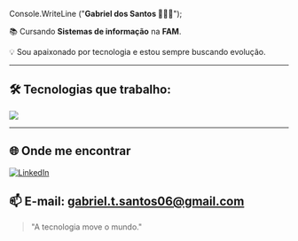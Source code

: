 Console.WriteLine ("**Gabriel dos Santos 👨🏽‍💻**");

📚 Cursando **Sistemas de informação** na **FAM**.

💡 Sou apaixonado por tecnologia e estou sempre buscando evolução.

---

## 🛠️ Tecnologias que trabalho:

<div style="display: flex; flex-wrap: wrap; gap: 6px;">

<img src="https://skillicons.dev/icons?i=html,css,js,,mysql,java,python"/>

</div>

---

## 🌐 Onde me encontrar

[![LinkedIn](https://img.shields.io/badge/LinkedIn-0077B5?style=for-the-badge&logo=linkedin&logoColor=white)](https://www.linkedin.com/in/gabriel-dos-santos-909386292/)

📫 **E-mail:** [gabriel.t.santos06@gmail.com](mailto:gabriel.t.santos06@gmail.com)
---

> "A tecnologia move o mundo."
